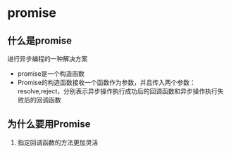 # promise

## 什么是promise

进行异步编程的一种解决方案

- promise是一个构造函数
- Promise的构造函数接收一个函数作为参数，并且传入两个参数：resolve,reject，分别表示异步操作执行成功后的回调函数和异步操作执行失败后的回调函数

## 为什么要用Promise

1. 指定回调函数的方法更加灵活



